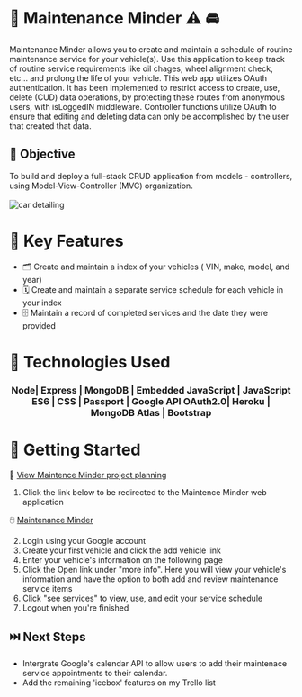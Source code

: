 # 🔧 Maintenance Minder  ⚠️ 🚘
Maintenance Minder allows you to create and maintain a schedule of routine maintenance service for your vehicle(s).
Use this application to keep track of routine  service requirements like  oil chages, wheel alignment check, etc... and prolong the life of your vehicle.
This web app utilizes OAuth authentication. It has been implemented to restrict access to create, use, delete (CUD) data operations, by protecting these routes from anonymous users, with isLoggedIN middleware. Controller functions utilize OAuth to ensure that editing and deleting data can only be accomplished by the user that created that data. 

## 🎯 Objective 

To build and deploy a full-stack CRUD application from models - controllers, using Model-View-Controller (MVC) organization.
<br/>
<br/>
![car detailing](https://imgur.com/Y2KoPP4)
<br/>
# 🔑 Key Features
* 🗂️ Create and maintain a index of your vehicles ( VIN, make, model, and year)
* 🗓️ Create and maintain a separate service schedule for each vehicle in your index
* 🗄️ Maintain a record of completed services and the date they were provided

# 💾 Technologies Used
<h3 align="center"> Node|  Express  |  MongoDB  |  Embedded JavaScript  |   JavaScript ES6  |  CSS  |   Passport  |   Google API OAuth2.0|    Heroku  |     MongoDB Atlas  |  Bootstrap</h3>


# 🏁 Getting  Started

 👀 [ View Maintence Minder project planning](https://trello.com/b/7PL5xh5Y/car-maintenace)

1. Click the link below to be redirected to the Maintence Minder web application

🖱️ [Maintenance Minder](https://maintenance-minder.herokuapp.com/)

2. Login using your Google account
3. Create your first vehicle and click the add vehicle link
4. Enter your vehicle's information on the following page
5. Click the Open link under "more info". Here you will  view your vehicle's information and have the option to both add and review maintenance service items
6. Click "see services" to view, use, and edit your service schedule
7. Logout when you're finished


## ⏭️ Next Steps
* Intergrate Google's calendar API  to allow users to add their maintenace service appointments to their calendar.
* Add the remaining 'icebox' features on my Trello list

 



